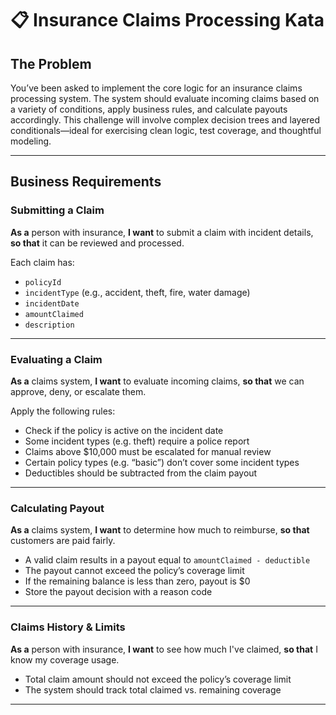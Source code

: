 # 📋 Insurance Claims Processing Kata

## The Problem

You’ve been asked to implement the core logic for an insurance claims processing system. The system should evaluate incoming claims based on a variety of conditions, apply business rules, and calculate payouts accordingly. This challenge will involve complex decision trees and layered conditionals—ideal for exercising clean logic, test coverage, and thoughtful modeling.

---

## Business Requirements

### Submitting a Claim

**As a** person with insurance, **I want** to submit a claim with incident details, **so that** it can be reviewed and processed.

Each claim has:
- `policyId`
- `incidentType` (e.g., accident, theft, fire, water damage)
- `incidentDate`
- `amountClaimed`
- `description`

---

### Evaluating a Claim

**As a** claims system, **I want** to evaluate incoming claims, **so that** we can approve, deny, or escalate them.

Apply the following rules:
- Check if the policy is active on the incident date
- Some incident types (e.g. theft) require a police report
- Claims above $10,000 must be escalated for manual review
- Certain policy types (e.g. “basic”) don’t cover some incident types
- Deductibles should be subtracted from the claim payout

---

### Calculating Payout

**As a** claims system, **I want** to determine how much to reimburse, **so that** customers are paid fairly.

- A valid claim results in a payout equal to `amountClaimed - deductible`
- The payout cannot exceed the policy’s coverage limit
- If the remaining balance is less than zero, payout is $0
- Store the payout decision with a reason code

---

### Claims History & Limits

**As a** person with insurance, **I want** to see how much I've claimed, **so that** I know my coverage usage.

- Total claim amount should not exceed the policy’s coverage limit
- The system should track total claimed vs. remaining coverage

---
